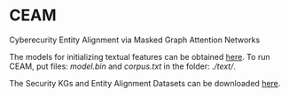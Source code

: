 # CEAM
Cyberecurity Entity Alignment via Masked Graph Attention Networks

The models for initializing textual features can be obtained [here](https://drive.google.com/drive/folders/1fNOCyBKSDpD9CNft282ZwVxQiwWFlFrL?usp=sharing). 
To run CEAM, put files: _model.bin_ and _corpus.txt_ in the folder: _./text/_.

The Security KGs and Entity Alignment Datasets can be downloaded [here](https://drive.google.com/drive/folders/1rHEK6Mjj0a9DL1ckkOcfT1NNhK4QU0GM?usp=sharing). 

